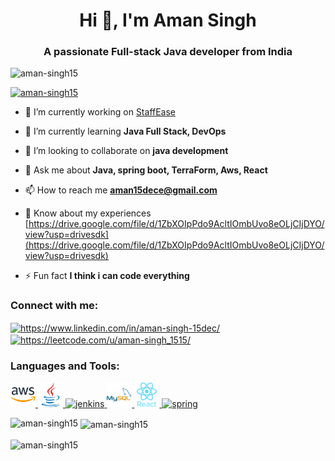 <h1 align="center">Hi 👋, I'm Aman Singh</h1>
<h3 align="center">A passionate Full-stack Java developer from India</h3>

<p align="left"> <img src="https://komarev.com/ghpvc/?username=aman-singh15&label=Profile%20views&color=0e75b6&style=flat" alt="aman-singh15" /> </p>

<p align="left"> <a href="https://github.com/ryo-ma/github-profile-trophy"><img src="https://github-profile-trophy.vercel.app/?username=aman-singh15" alt="aman-singh15" /></a> </p>

- 🔭 I’m currently working on [StaffEase](https://github.com/Aman-singh15/Ems-Backend)

- 🌱 I’m currently learning **Java Full Stack, DevOps**

- 👯 I’m looking to collaborate on **java development**

- 💬 Ask me about **Java, spring boot, TerraForm, Aws, React**

- 📫 How to reach me **aman15dece@gmail.com**

- 📄 Know about my experiences [https://drive.google.com/file/d/1ZbXOIpPdo9AcltIOmbUvo8eOLjCIjDYO/view?usp=drivesdk](https://drive.google.com/file/d/1ZbXOIpPdo9AcltIOmbUvo8eOLjCIjDYO/view?usp=drivesdk)

- ⚡ Fun fact **I think i can code everything**

<h3 align="left">Connect with me:</h3>
<p align="left">
<a href="https://linkedin.com/in/https://www.linkedin.com/in/aman-singh-15dec/" target="blank"><img align="center" src="https://raw.githubusercontent.com/rahuldkjain/github-profile-readme-generator/master/src/images/icons/Social/linked-in-alt.svg" alt="https://www.linkedin.com/in/aman-singh-15dec/" height="30" width="40" /></a>
<a href="https://www.leetcode.com/https://leetcode.com/u/aman-singh_1515/" target="blank"><img align="center" src="https://raw.githubusercontent.com/rahuldkjain/github-profile-readme-generator/master/src/images/icons/Social/leet-code.svg" alt="https://leetcode.com/u/aman-singh_1515/" height="30" width="40" /></a>
</p>

<h3 align="left">Languages and Tools:</h3>
<p align="left"> <a href="https://aws.amazon.com" target="_blank" rel="noreferrer"> <img src="https://raw.githubusercontent.com/devicons/devicon/master/icons/amazonwebservices/amazonwebservices-original-wordmark.svg" alt="aws" width="40" height="40"/> </a> <a href="https://www.java.com" target="_blank" rel="noreferrer"> <img src="https://raw.githubusercontent.com/devicons/devicon/master/icons/java/java-original.svg" alt="java" width="40" height="40"/> </a> <a href="https://www.jenkins.io" target="_blank" rel="noreferrer"> <img src="https://www.vectorlogo.zone/logos/jenkins/jenkins-icon.svg" alt="jenkins" width="40" height="40"/> </a> <a href="https://www.mysql.com/" target="_blank" rel="noreferrer"> <img src="https://raw.githubusercontent.com/devicons/devicon/master/icons/mysql/mysql-original-wordmark.svg" alt="mysql" width="40" height="40"/> </a> <a href="https://reactjs.org/" target="_blank" rel="noreferrer"> <img src="https://raw.githubusercontent.com/devicons/devicon/master/icons/react/react-original-wordmark.svg" alt="react" width="40" height="40"/> </a> <a href="https://spring.io/" target="_blank" rel="noreferrer"> <img src="https://www.vectorlogo.zone/logos/springio/springio-icon.svg" alt="spring" width="40" height="40"/> </a> </p>

<p><img align="left" src="https://github-readme-stats.vercel.app/api/top-langs?username=aman-singh15&show_icons=true&locale=en&layout=compact" alt="aman-singh15" /></p>

<p>&nbsp;<img align="center" src="https://github-readme-stats.vercel.app/api?username=aman-singh15&show_icons=true&locale=en" alt="aman-singh15" /></p>

<p><img align="center" src="https://github-readme-streak-stats.herokuapp.com/?user=aman-singh15&" alt="aman-singh15" /></p>
